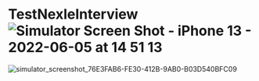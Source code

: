 # TestNexleInterview![Simulator Screen Shot - iPhone 13 - 2022-06-05 at 14 51 13](https://user-images.githubusercontent.com/73867223/172041041-89d2c2d1-8317-4c64-b63e-b6ce987b3952.png)
![simulator_screenshot_76E3FAB6-FE30-412B-9AB0-B03D540BFC09](https://user-images.githubusercontent.com/73867223/172041058-8d7ea224-6621-4615-a26c-3d44dca97905.png)
